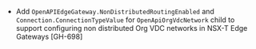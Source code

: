 * Add `OpenAPIEdgeGateway.NonDistributedRoutingEnabled` and `Connection.ConnectionTypeValue` for
  `OpenApiOrgVdcNetwork` child to support configuring non distributed Org VDC networks in NSX-T Edge
  Gateways [GH-698]
